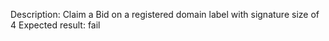 Description: Claim a Bid on a registered domain label with signature size of 4
Expected result: fail